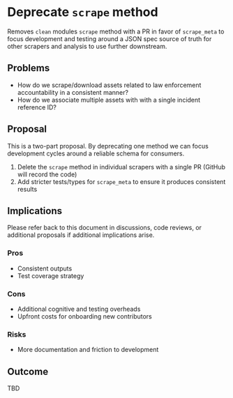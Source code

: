 # Deprecate `scrape` method

Removes `clean` modules `scrape` method with a PR in favor of `scrape_meta` to focus development and testing around a JSON spec source of truth for other scrapers and analysis to use further downstream.

## Problems

- How do we scrape/download assets related to law enforcement accountability in a consistent manner?
- How do we associate multiple assets with with a single incident reference ID?

## Proposal

This is a two-part proposal. By deprecating one method we can focus development cycles around a reliable schema for consumers.

1. Delete the `scrape` method in individual scrapers with a single PR (GitHub will record the code)
2. Add stricter tests/types for `scrape_meta` to ensure it produces consistent results

## Implications

Please refer back to this document in discussions, code reviews, or additional proposals if additional implications arise.

### Pros

- Consistent outputs
- Test coverage strategy

### Cons

- Additional cognitive and testing overheads
- Upfront costs for onboarding new contributors

### Risks

- More documentation and friction to development

## Outcome

TBD
